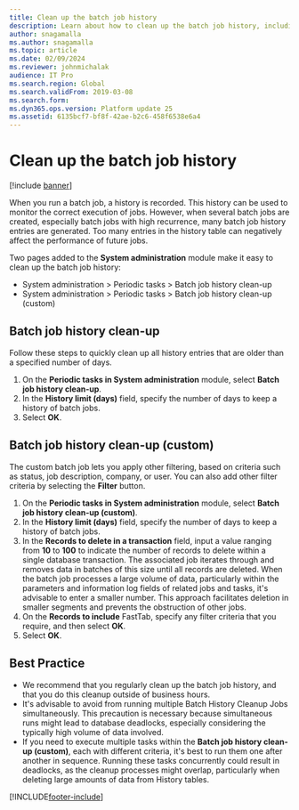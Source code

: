 ```yaml
---
title: Clean up the batch job history 
description: Learn about how to clean up the batch job history, including an overview on batch job history clean-up and a step-by-step process.
author: snagamalla
ms.author: snagamalla
ms.topic: article
ms.date: 02/09/2024
ms.reviewer: johnmichalak 
audience: IT Pro
ms.search.region: Global
ms.search.validFrom: 2019-03-08
ms.search.form:
ms.dyn365.ops.version: Platform update 25
ms.assetid: 6135bcf7-bf8f-42ae-b2c6-458f6538e6a4
---
```


# Clean up the batch job history

[!include [banner](../includes/banner.md)]

When you run a batch job, a history is recorded. This history can be used to monitor the correct execution of jobs. However, when several batch jobs are created, especially batch jobs with high recurrence, many batch job history entries are generated. Too many entries in the history table can negatively affect the performance of future jobs.

Two pages added to the **System administration** module make it easy to clean up the batch job history:

- System administration > Periodic tasks > Batch job history clean-up
- System administration > Periodic tasks > Batch job history clean-up (custom)

## Batch job history clean-up

Follow these steps to quickly clean up all history entries that are older than a specified number of days.

1. On the **Periodic tasks in System administration** module, select **Batch job history clean-up**.
2. In the **History limit (days)** field, specify the number of days to keep a history of batch jobs.
3. Select **OK**.


## Batch job history clean-up (custom)

The custom batch job lets you apply other filtering, based on criteria such as status, job description, company, or user. You can also add other filter criteria by selecting the **Filter** button.

1. On the **Periodic tasks in System administration** module, select **Batch job history clean-up (custom)**.
2. In the **History limit (days)** field, specify the number of days to keep a history of batch jobs.
3. In the **Records to delete in a transaction** field, input a value ranging from **10** to **100** to indicate the number of records to delete within a single database transaction. The associated job iterates through and removes data in batches of this size until all records are deleted. When the batch job processes a large volume of data, particularly within the parameters and information log fields of related jobs and tasks, it's advisable to enter a smaller number. This approach facilitates deletion in smaller segments and prevents the obstruction of other jobs.
4. On the **Records to include** FastTab, specify any filter criteria that you require, and then select **OK**.
5. Select **OK**.

## Best Practice

- We recommend that you regularly clean up the batch job history, and that you do this cleanup outside of business hours.
- It's advisable to avoid from running multiple Batch History Cleanup Jobs simultaneously. This precaution is necessary because simultaneous runs might lead to database deadlocks, especially considering the typically high volume of data involved.
- If you need to execute multiple tasks within the **Batch job history clean-up (custom)**, each with different criteria, it's best to run them one after another in sequence. Running these tasks concurrently could result in deadlocks, as the cleanup processes might overlap, particularly when deleting large amounts of data from History tables.

[!INCLUDE[footer-include](../../../includes/footer-banner.md)]
